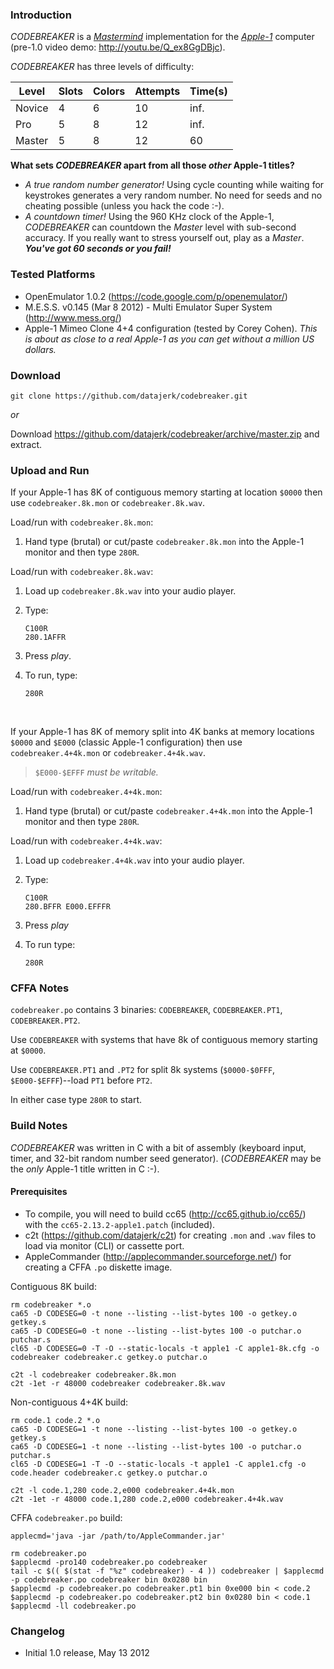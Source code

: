 ### Introduction

*CODEBREAKER* is a [*Mastermind*](http://en.wikipedia.org/wiki/Mastermind_%28board_game%29) implementation for the [*Apple-1*](http://en.wikipedia.org/wiki/Apple_I) computer (pre-1.0 video demo: <http://youtu.be/Q_ex8GgDBjc>).

*CODEBREAKER* has three levels of difficulty:

| Level  | Slots | Colors | Attempts | Time(s) |
|--------|-------|--------|----------|---------|
| Novice | 4     | 6      | 10       | inf.    |
| Pro    | 5     | 8      | 12       | inf.    |
| Master | 5     | 8      | 12       | 60      |

**What sets *CODEBREAKER* apart from all those *other* Apple-1 titles?**

* *A true random number generator!*  Using cycle counting while waiting for keystrokes generates a very random number.  No need for seeds and no cheating possible (unless you hack the code :-).
* *A countdown timer!*  Using the 960 KHz clock of the Apple-1, *CODEBREAKER* can countdown the *Master* level with sub-second accuracy.  If you really want to stress yourself out, play as a *Master*.  ***You've got 60 seconds or you fail!***


### Tested Platforms

* OpenEmulator 1.0.2 (<https://code.google.com/p/openemulator/>)
* M.E.S.S. v0.145 (Mar  8 2012) - Multi Emulator Super System (<http://www.mess.org/>)
* Apple-1 Mimeo Clone 4+4 configuration (tested by Corey Cohen).  *This is about as close to a real Apple-1 as you can get without a million US dollars.*


### Download

```
git clone https://github.com/datajerk/codebreaker.git
```

*or*

Download <https://github.com/datajerk/codebreaker/archive/master.zip> and extract.


### Upload and Run

If your Apple-1 has 8K of contiguous memory starting at location `$0000` then use `codebreaker.8k.mon` or `codebreaker.8k.wav`.

Load/run with `codebreaker.8k.mon`:

1.  Hand type (brutal) or cut/paste `codebreaker.8k.mon` into the Apple-1 monitor and then type `280R`.

Load/run with `codebreaker.8k.wav`:

1.  Load up `codebreaker.8k.wav` into your audio player.

2.  Type:

	```
	C100R
	280.1AFFR 
	```
	
3.  Press *play*.

4.  To run, type:

	```
	280R
	```

<br>

If your Apple-1 has 8K of memory split into 4K banks at memory locations `$0000` and `$E000` (classic Apple-1 configuration) then use `codebreaker.4+4k.mon` or `codebreaker.4+4k.wav`.

> `$E000-$EFFF` *must be writable.*

Load/run with `codebreaker.4+4k.mon`:

1.  Hand type (brutal) or cut/paste `codebreaker.4+4k.mon` into the Apple-1 monitor and then type `280R`.

Load/run with `codebreaker.4+4k.wav`:

1.  Load up `codebreaker.4+4k.wav` into your audio player.

2.  Type:

	```
	C100R
	280.BFFR E000.EFFFR
	```
	
3.  Press *play*

4.  To run type:

	```
	280R
	```


### CFFA Notes

`codebreaker.po` contains 3 binaries: `CODEBREAKER`, `CODEBREAKER.PT1`, `CODEBREAKER.PT2`.

Use `CODEBREAKER` with systems that have 8k of contiguous memory starting at `$0000`.

Use `CODEBREAKER.PT1` and `.PT2` for split 8k systems (`$0000-$0FFF`, `$E000-$EFFF`)--load `PT1` before `PT2`.

In either case type `280R` to start.


### Build Notes

*CODEBREAKER* was written in C with a bit of assembly (keyboard input, timer, and 32-bit random number seed generator).  (*CODEBREAKER* may be the *only* Apple-1 title written in C :-).  

#### Prerequisites

* To compile, you will need to build cc65 (<http://cc65.github.io/cc65/>) with the `cc65-2.13.2-apple1.patch` (included).
* c2t (<https://github.com/datajerk/c2t>) for creating `.mon` and `.wav` files to load via monitor (CLI) or cassette port.
* AppleCommander (<http://applecommander.sourceforge.net/>) for creating a CFFA `.po` diskette image.

Contiguous 8K build:

```
rm codebreaker *.o
ca65 -D CODESEG=0 -t none --listing --list-bytes 100 -o getkey.o getkey.s 
ca65 -D CODESEG=0 -t none --listing --list-bytes 100 -o putchar.o putchar.s 
cl65 -D CODESEG=0 -T -O --static-locals -t apple1 -C apple1-8k.cfg -o codebreaker codebreaker.c getkey.o putchar.o

c2t -l codebreaker codebreaker.8k.mon
c2t -1et -r 48000 codebreaker codebreaker.8k.wav
```

Non-contiguous 4+4K build:

```
rm code.1 code.2 *.o 
ca65 -D CODESEG=1 -t none --listing --list-bytes 100 -o getkey.o getkey.s 
ca65 -D CODESEG=1 -t none --listing --list-bytes 100 -o putchar.o putchar.s 
cl65 -D CODESEG=1 -T -O --static-locals -t apple1 -C apple1.cfg -o code.header codebreaker.c getkey.o putchar.o

c2t -l code.1,280 code.2,e000 codebreaker.4+4k.mon
c2t -1et -r 48000 code.1,280 code.2,e000 codebreaker.4+4k.wav

```

CFFA `codebreaker.po` build:

```
applecmd='java -jar /path/to/AppleCommander.jar'

rm codebreaker.po
$applecmd -pro140 codebreaker.po codebreaker
tail -c $(( $(stat -f "%z" codebreaker) - 4 )) codebreaker | $applecmd -p codebreaker.po codebreaker bin 0x0280 bin
$applecmd -p codebreaker.po codebreaker.pt1 bin 0xe000 bin < code.2
$applecmd -p codebreaker.po codebreaker.pt2 bin 0x0280 bin < code.1
$applecmd -ll codebreaker.po 
```


### Changelog

* Initial 1.0 release, May 13 2012
